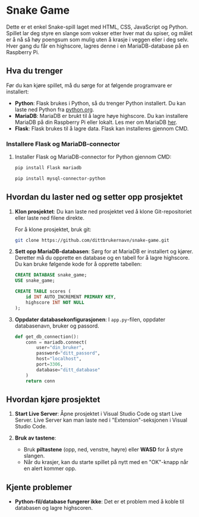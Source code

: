 # Snake Game

Dette er et enkel Snake-spill laget med HTML, CSS, JavaScript og Python. Spillet lar deg styre en slange som vokser etter hver mat du spiser, og målet er å nå så høy poengsum som mulig uten å krasje i veggen eller i deg selv. Hver gang du får en highscore, lagres denne i en MariaDB-database på en Raspberry Pi.

## Hva du trenger

Før du kan kjøre spillet, må du sørge for at følgende programvare er installert:

- **Python**: Flask brukes i Python, så du trenger Python installert. Du kan laste ned Python fra [python.org](https://www.python.org/downloads/).
- **MariaDB**: MariaDB er brukt til å lagre høye highscore. Du kan installere MariaDB på din Raspberry Pi eller lokalt. Les mer om MariaDB [her](https://mariadb.org/).
- **Flask**: Flask brukes til å lagre data. Flask kan installeres gjennom CMD.

### Installere Flask og MariaDB-connector

1. Installer Flask og MariaDB-connector for Python gjennom CMD:
   ```bash
   pip install Flask mariadb

   pip install mysql-connector-python
   ```

## Hvordan du laster ned og setter opp prosjektet

1. **Klon prosjektet**:
   Du kan laste ned prosjektet ved å klone Git-repositoriet eller laste ned filene direkte.

   For å klone prosjektet, bruk git:
   ```bash
   git clone https://github.com/dittbrukernavn/snake-game.git
   ```

2. **Sett opp MariaDB-databasen**:
   Sørg for at MariaDB er installert og kjører. Deretter må du opprette en database og en tabell for å lagre highscore. Du kan bruke følgende kode for å opprette tabellen:

   ```sql
   CREATE DATABASE snake_game;
   USE snake_game;

   CREATE TABLE scores (
       id INT AUTO_INCREMENT PRIMARY KEY,
       highscore INT NOT NULL
   );
   ```

3. **Oppdater databasekonfigurasjonen**:
   I `app.py`-filen, oppdater databasenavn, bruker og passord.
   ```python
   def get_db_connection():
       conn = mariadb.connect(
           user="din_bruker",
           password="ditt_passord",
           host="localhost",
           port=3306,
           database="ditt_database"
       )
       return conn
   ```

## Hvordan kjøre prosjektet

1. **Start Live Server**:
   Åpne prosjektet i Visual Studio Code og start Live Server. Live Server kan man laste ned i "Extension"-seksjonen i Visual Studio Code.

2. **Bruk av tastene**:
   - Bruk **piltastene** (opp, ned, venstre, høyre) eller **WASD** for å styre slangen.
   - Når du krasjer, kan du starte spillet på nytt med en "OK"-knapp når en alert kommer opp.


## Kjente problemer

- **Python-fil/database fungerer ikke**: Det er et problem med å koble til databasen og lagre highscoren.